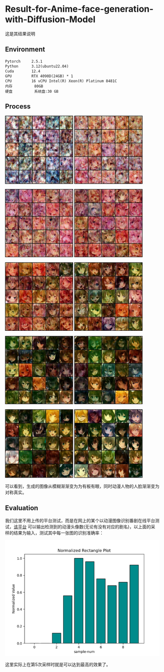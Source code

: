 # Result-for-Anime-face-generation-with-Diffusion-Model

这是其结果说明



## Environment

```
Pytorch		2.5.1
Python		3.12(ubuntu22.04)
Cuda		12.4
GPU			RTX 4090D(24GB) * 1
CPU			16 vCPU Intel(R) Xeon(R) Platinum 8481C
内存			80GB
硬盘			系统盘:30 GB
```



## Process

<img src="./results/sample-1.png" style="zoom: 67%;" /> <img src="./results/sample-2.png" style="zoom: 67%;" />

<img src="./results/sample-3.png" style="zoom: 67%;" /> <img src="./results/sample-4.png" style="zoom:67%;" />

<img src="./results/sample-5.png" style="zoom:67%;" /> <img src="./results/sample-6.png" style="zoom:67%;" />

<img src="./results/sample-7.png" style="zoom:67%;" /> <img src="./results/sample-8.png" style="zoom:67%;" />

<img src="./results/sample-9.png" style="zoom:67%;" /> <img src="./results/sample-10.png" style="zoom:67%;" />

可以看到，生成的图像从模糊渐渐变为为有板有眼，同时动漫人物的人脸渐渐变为对称真实。



## Evaluation

我们这里不用上传的平台测试，而是在网上的某个以动漫图像识别番剧在线平台测试，[该平台]([AnimeTrace-以图识番-在线AI识番引擎|日漫识别|动漫查询|动漫基因库](https://ai.animedb.cn/en/)) 可以输出检测到的动漫头像数(无论有没有对应的剧名)，以上面的采样的结果为输入，测试其中每一张图的识别准确率：

![](./results/image_Accuracy.png)

这里实际上在第5次采样时就是可以达到最高的效果了。
